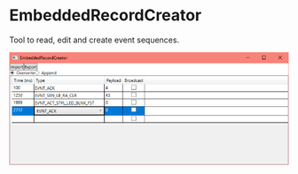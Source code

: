 # EmbeddedRecordCreator

Tool to read, edit and create event sequences.

![Screenshot](EmbeddedRecordCreator.png)
